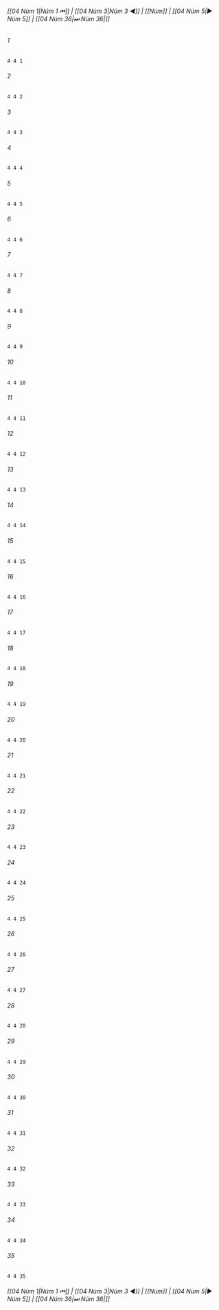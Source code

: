 
###### [[04 Núm 1|Núm 1 ⏮]] | [[04 Núm 3|Núm 3 ◀]] | [[Núm]] | [[04 Núm 5|▶ Núm 5]] | [[04 Núm 36|⏭ Núm 36|]]

###### 1
``` verse
4 4 1 
```
###### 2
``` verse
4 4 2 
```
###### 3
``` verse
4 4 3 
```
###### 4
``` verse
4 4 4 
```
###### 5
``` verse
4 4 5 
```
###### 6
``` verse
4 4 6 
```
###### 7
``` verse
4 4 7 
```
###### 8
``` verse
4 4 8 
```
###### 9
``` verse
4 4 9 
```
###### 10
``` verse
4 4 10 
```
###### 11
``` verse
4 4 11 
```
###### 12
``` verse
4 4 12 
```
###### 13
``` verse
4 4 13 
```
###### 14
``` verse
4 4 14 
```
###### 15
``` verse
4 4 15 
```
###### 16
``` verse
4 4 16 
```
###### 17
``` verse
4 4 17 
```
###### 18
``` verse
4 4 18 
```
###### 19
``` verse
4 4 19 
```
###### 20
``` verse
4 4 20 
```
###### 21
``` verse
4 4 21 
```
###### 22
``` verse
4 4 22 
```
###### 23
``` verse
4 4 23 
```
###### 24
``` verse
4 4 24 
```
###### 25
``` verse
4 4 25 
```
###### 26
``` verse
4 4 26 
```
###### 27
``` verse
4 4 27 
```
###### 28
``` verse
4 4 28 
```
###### 29
``` verse
4 4 29 
```
###### 30
``` verse
4 4 30 
```
###### 31
``` verse
4 4 31 
```
###### 32
``` verse
4 4 32 
```
###### 33
``` verse
4 4 33 
```
###### 34
``` verse
4 4 34 
```
###### 35
``` verse
4 4 35 
```

###### [[04 Núm 1|Núm 1 ⏮]] | [[04 Núm 3|Núm 3 ◀]] | [[Núm]] | [[04 Núm 5|▶ Núm 5]] | [[04 Núm 36|⏭ Núm 36|]]

